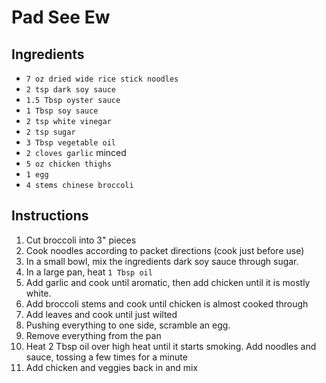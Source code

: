 # Pad See Ew

## Ingredients

- `7 oz dried wide rice stick noodles`
- `2 tsp dark soy sauce`
- `1.5 Tbsp oyster sauce`
- `1 Tbsp soy sauce`
- `2 tsp white vinegar`
- `2 tsp sugar`
- `3 Tbsp vegetable oil`
- `2 cloves garlic` minced
- `5 oz chicken thighs`
- `1 egg`
- `4 stems chinese broccoli`

## Instructions

1. Cut broccoli into 3" pieces
1. Cook noodles according to packet directions (cook just before use)
1. In a small bowl, mix the ingredients dark soy sauce through sugar.
1. In a large pan, heat `1 Tbsp oil`
1. Add garlic and cook until aromatic, then add chicken until it is mostly white.
1. Add broccoli stems and cook until chicken is almost cooked through
1. Add leaves and cook until just wilted
1. Pushing everything to one side, scramble an egg.
1. Remove everything from the pan
1. Heat 2 Tbsp oil over high heat until it starts smoking. Add noodles and sauce, tossing a few times for a minute
1. Add chicken and veggies back in and mix
